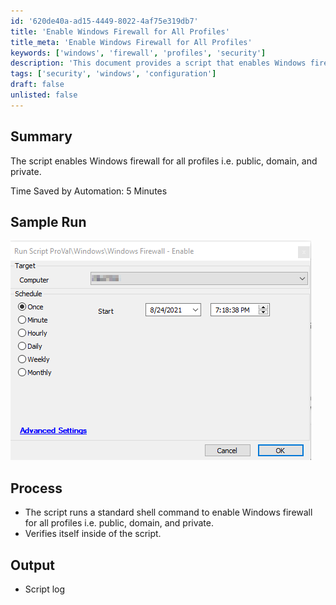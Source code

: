 ```yaml
---
id: '620de40a-ad15-4449-8022-4af75e319db7'
title: 'Enable Windows Firewall for All Profiles'
title_meta: 'Enable Windows Firewall for All Profiles'
keywords: ['windows', 'firewall', 'profiles', 'security']
description: 'This document provides a script that enables Windows firewall for all profiles including public, domain, and private. It outlines the process, expected output, and time saved by automation, enhancing system security efficiently.'
tags: ['security', 'windows', 'configuration']
draft: false
unlisted: false
---
```

## Summary

The script enables Windows firewall for all profiles i.e. public, domain, and private.

Time Saved by Automation: 5 Minutes

## Sample Run

![Sample Run](../../../static/img/Windows-Firewall---Enable/image_1.png)

## Process

- The script runs a standard shell command to enable Windows firewall for all profiles i.e. public, domain, and private.
- Verifies itself inside of the script.

## Output

- Script log







